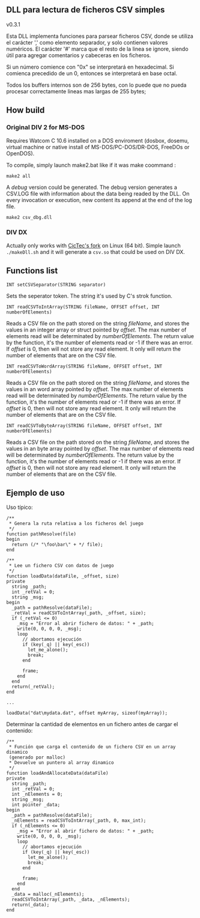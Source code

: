 DLL para lectura de ficheros CSV simples
----------------------------------------

v0.3.1

Esta DLL implementa funciones para parsear ficheros CSV, donde se utiliza el
carácter ',' como elemento separador, y solo contienen valores numéricos. El
carácter '#' marca que el resto de la linea se ignore, siendo útil para agregar
comentarios y cabeceras en los ficheros.

Si un número comience con "0x" se interpretará en hexadecimal. Si comienca
precedido de un 0, entonces se interpretará en base octal.

Todos los buffers internos son de 256 bytes, con lo puede que no pueda procesar
correctamente lineas mas largas de 255 bytes;

## How build

### Original DIV 2 for MS-DOS

Requires Watcom C 10.6 installed on a DOS enviroment (dosbox, dosemu, virtual
machine or native install of MS-DOS/PC-DOS/DR-DOS, FreeDOs or OpenDOS).

To compile, simply launch make2.bat like if it was make coommand :

```
make2 all
```

A *debug* version could be generated. The debug version generates a CSV.LOG
file with information about the data being readed by the DLL. On every
invocation or execution, new content its append at the end of the log file.

```
make2 csv_dbg.dll
```

### DIV DX

Actually only works with [CicTec's fork](https://github.com/CicTec/DIV-Games-Studio) on Linux (64 bit). Simple launch
`./makeDll.sh` and it will generate a `csv.so` that could be used on DIV DX.

## Functions list

`INT setCSVSeparator(STRING separator)`

Sets the seperator token. The string it's used by C's strok function.


`INT readCSVToIntArray(STRING fileName, OFFSET offset, INT numberOfElements)`

Reads a CSV file on the path stored on the string *fileName*, and stores the
values in an integer array or struct pointed by *offset*. The max number of elements
read will be determinated by *numberOfElements*. The return value by the
function, it's the number of elements read or -1 if there was an error.
If *offset* is 0, then will not store any read element. It only will return the
number of elements that are on the CSV file.

`INT readCSVToWordArray(STRING fileName, OFFSET offset, INT numberOfElements)`

Reads a CSV file on the path stored on the string *fileName*, and stores the
values in an word array pointed by *offset*. The max number of elements
read will be determinated by *numberOfElements*. The return value by the
function, it's the number of elements read or -1 if there was an error.
If *offset* is 0, then will not store any read element. It only will return the
number of elements that are on the CSV file.

`INT readCSVToByteArray(STRING fileName, OFFSET offset, INT numberOfElements)`

Reads a CSV file on the path stored on the string *fileName*, and stores the
values in an byte array pointed by *offset*. The max number of elements
read will be determinated by *numberOfElements*. The return value by the
function, it's the number of elements read or -1 if there was an error.
If *offset* is 0, then will not store any read element. It only will return the
number of elements that are on the CSV file.


## Ejemplo de uso

Uso típico:

```div2
/**
 * Genera la ruta relativa a los ficheros del juego
 */
function pathResolve(file)
begin
  return (/* "\foo\bar\" + */ file);
end

/**
 * Lee un fichero CSV con datos de juego
 */
function loadData(dataFile, _offset, size)
private
  string _path;
  int _retVal = 0;
  string _msg;
begin
  _path = pathResolve(dataFile);
  _retVal = readCSVToIntArray(_path, _offset, size);
  if (_retVal <= 0)
    _msg = "Error al abrir fichero de datos: " + _path;
    write(0, 0, 0, 0, _msg);
    loop
      // abortamos ejecución
      if (key(_q) || key(_esc))
        let_me_alone();
        break;
      end

      frame;
    end
  end
  return(_retVal);
end

...

loadData("dat\mydata.dat", offset myArray, sizeof(myArray));
```

Determinar la cantidad de elementos en un fichero antes de cargar el contenido:

```div2
/**
 * Función que carga el contenido de un fichero CSV en un array dinamico
 (generado por malloc)
 * Devuelve un puntero al array dinamico
 */
function loadAndAllocateData(dataFile)
private
  string _path;
  int _retVal = 0;
  int _nElements = 0;
  string _msg;
  int pointer _data;
begin
  _path = pathResolve(dataFile);
  _nElements = readCSVToIntArray(_path, 0, max_int);
  if (_nElements <= 0)
    _msg = "Error al abrir fichero de datos: " + _path;
    write(0, 0, 0, 0, _msg);
    loop
      // abortamos ejecución
      if (key(_q) || key(_esc))
        let_me_alone();
        break;
      end

      frame;
    end
  end
  _data = malloc(_nElements);
  readCSVToIntArray(_path, _data, _nElements);
  return(_data);
end
```

